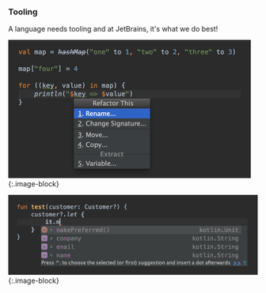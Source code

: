 ### Tooling

A language needs tooling and at JetBrains, it's what we do best!

![Tooling](assets/images/index/features/tooling1.png)
{:.image-block}

![Tooling](assets/images/index/features/tooling2.png)
{:.image-block}